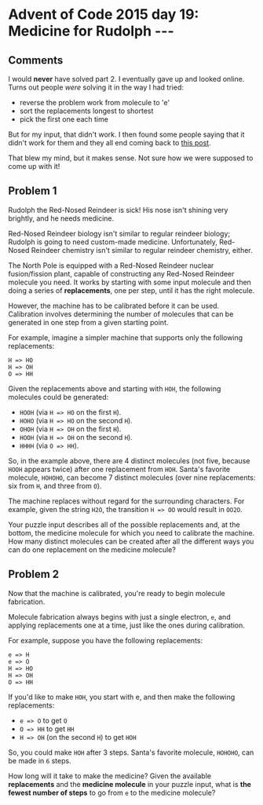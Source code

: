 # Advent of Code 2015 day 19: Medicine for Rudolph ---

## Comments

I would **never** have solved part 2. I eventually gave up and looked online. Turns out people _were_ solving it in the way I had tried:
 - reverse the problem work from molecule to 'e'
 - sort the replacements longest to shortest
 - pick the first one each time

But for my input, that didn't work. I then found some people saying that it didn't work for them and they all end coming back to [this post](https://www.reddit.com/r/adventofcode/comments/3xflz8/day_19_solutions/cy4etju/?utm_source=reddit&utm_medium=web2x&context=3).

That blew my mind, but it makes sense. Not sure how we were supposed to come up with it!
## Problem 1

Rudolph the Red-Nosed Reindeer is sick! His nose isn't shining very brightly, and he needs medicine.

Red-Nosed Reindeer biology isn't similar to regular reindeer biology; Rudolph is going to need custom-made medicine. Unfortunately, Red-Nosed Reindeer chemistry isn't similar to regular reindeer chemistry, either.

The North Pole is equipped with a Red-Nosed Reindeer nuclear fusion/fission plant, capable of constructing any Red-Nosed Reindeer molecule you need. It works by starting with some input molecule and then doing a series of **replacements**, one per step, until it has the right molecule.

However, the machine has to be calibrated before it can be used. Calibration involves determining the number of molecules that can be generated in one step from a given starting point.

For example, imagine a simpler machine that supports only the following replacements:

```
H => HO
H => OH
O => HH
```

Given the replacements above and starting with `HOH`, the following molecules could be generated:

- `HOOH` (via `H => HO` on the first `H`).
- `HOHO` (via `H => HO` on the second `H`).
- `OHOH` (via `H => OH` on the first `H`).
- `HOOH` (via `H => OH` on the second `H`).
- `HHHH` (via `O => HH`).

So, in the example above, there are 4 distinct molecules (not five, because `HOOH` appears twice) after one replacement from `HOH`. Santa's favorite molecule, `HOHOHO`, can become 7 distinct molecules (over nine replacements: six from `H`, and three from `O`).

The machine replaces without regard for the surrounding characters. For example, given the string `H2O`, the transition `H => OO` would result in `OO2O`.

Your puzzle input describes all of the possible replacements and, at the bottom, the medicine molecule for which you need to calibrate the machine. How many distinct molecules can be created after all the different ways you can do one replacement on the medicine molecule?

## Problem 2

Now that the machine is calibrated, you're ready to begin molecule fabrication.

Molecule fabrication always begins with just a single electron, `e`, and applying replacements one at a time, just like the ones during calibration.

For example, suppose you have the following replacements:

```
e => H
e => O
H => HO
H => OH
O => HH
```

If you'd like to make `HOH`, you start with e, and then make the following replacements:

- `e => O` to get `O`
- `O => HH` to get `HH`
- `H => OH` (on the second `H`) to get `HOH`

So, you could make `HOH` after 3 steps. Santa's favorite molecule, `HOHOHO`, can be made in `6` steps.

How long will it take to make the medicine? Given the available **replacements** and the **medicine molecule** in your puzzle input, what is **the fewest number of steps** to go from `e` to the medicine molecule?
